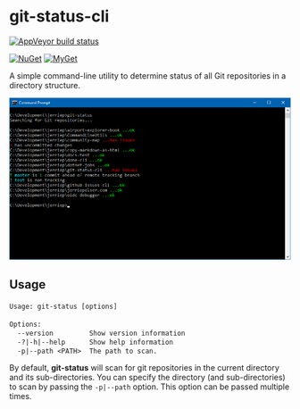 # git-status-cli

[![AppVeyor build status][appveyor-badge]](https://ci.appveyor.com/project/jerriep/git-status-cli/branch/master)

[appveyor-badge]: https://img.shields.io/appveyor/ci/jerriep/git-status-cli/master.svg?label=appveyor&style=flat-square

[![NuGet][main-nuget-badge]][main-nuget] [![MyGet][main-myget-badge]][main-myget]

[main-nuget]: https://www.nuget.org/packages/git-status-cli/
[main-nuget-badge]: https://img.shields.io/nuget/v/git-status-cli.svg?style=flat-square&label=nuget
[main-myget]: https://www.myget.org/feed/git-status-cli/package/nuget/git-status-cli
[main-myget-badge]: https://img.shields.io/www.myget/git-status-cli/vpre/git-status-cli.svg?style=flat-square&label=myget

A simple command-line utility to determine status of all Git repositories in a directory structure.

![](screenshot.png)

## Usage

```text
Usage: git-status [options]

Options:
  --version         Show version information
  -?|-h|--help      Show help information
  -p|--path <PATH>  The path to scan.
```

By default, **git-status** will scan for git repositories in the current directory and its sub-directories. You can specify the directory (and sub-directories) to scan by passing the `-p|--path` option. This option can be passed multiple times.
